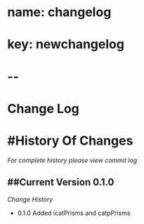 # name: changelog
# key: newchangelog
# -- 

Change Log
==================


#History Of Changes
=================

*For complete history please view commit log*

##Current Version 0.1.0
--------------------------	




*Change History* 

+ 0.1.0
  Added icatPrisms and catpPrisms

